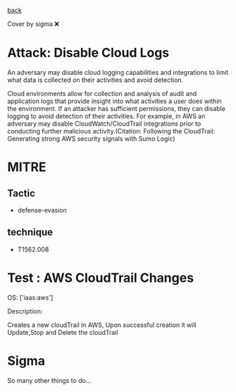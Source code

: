 [back](../index.md)

Cover by sigma :x: 

# Attack: Disable Cloud Logs

 An adversary may disable cloud logging capabilities and integrations to limit what data is collected on their activities and avoid detection. 

Cloud environments allow for collection and analysis of audit and application logs that provide insight into what activities a user does within the environment. If an attacker has sufficient permissions, they can disable logging to avoid detection of their activities. For example, in AWS an adversary may disable CloudWatch/CloudTrail integrations prior to conducting further malicious activity.(Citation: Following the CloudTrail: Generating strong AWS security signals with Sumo Logic)

# MITRE
## Tactic
  - defense-evasion

## technique
  - T1562.008

# Test : AWS CloudTrail Changes

OS: ['iaas:aws']

Description:

 Creates a new cloudTrail in AWS, Upon successful creation it will Update,Stop and Delete the cloudTrail


# Sigma

 So many other things to do...